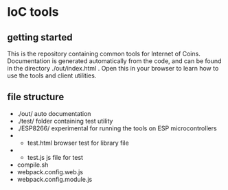 # IoC tools

## getting started

This is the repository containing common tools for Internet of Coins.
Documentation is generated automatically from the code, and can be found
in the directory ./out/index.html . Open this in your browser to learn
how to use the tools and client utilities.

## file structure

- ./out/      auto documentation
- ./test/     folder containing test utility
- ./ESP8266/  experimental for running the tools on ESP microcontrollers
- - test.html browser test for library file
- - test.js   js file for test
- compile.sh
- webpack.config.web.js
- webpack.config.module.js
